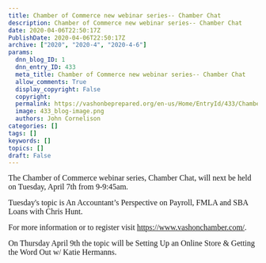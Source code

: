 ```yaml
---
title: Chamber of Commerce new webinar series-- Chamber Chat
description: Chamber of Commerce new webinar series-- Chamber Chat
date: 2020-04-06T22:50:17Z
PublishDate: 2020-04-06T22:50:17Z
archive: ["2020", "2020-4", "2020-4-6"]
params:
  dnn_blog_ID: 1
  dnn_entry_ID: 433
  meta_title: Chamber of Commerce new webinar series-- Chamber Chat
  allow_comments: True
  display_copyright: False
  copyright:
  permalink: https://vashonbeprepared.org/en-us/Home/EntryId/433/Chamber-of-Commerce-new-webinar-series-Chamber-Chat
  image: 433_blog-image.png
  authors: John Cornelison
categories: []
tags: []
keywords: []
topics: []
draft: False
---
```


<p><font face="Calibri" size="3">The Chamber of Commerce webinar series, Chamber Chat, will next be held on Tuesday, April 7th from 9-9:45am.</font></p><p><font face="Calibri" size="3">Tuesday's topic is An Accountant’s Perspective on Payroll, FMLA and SBA Loans with Chris Hunt. </font></p><p><font face="Calibri" size="3">For more information or to register visit </font><a href="https://www.vashonchamber.com/"><font face="Calibri" size="3">https://www.vashonchamber.com/</font></a><font face="Calibri" size="3">. </font></p><p><font face="Calibri" size="3">On Thursday April 9th the topic will be Setting Up an Online Store &amp; Getting the Word Out w/ Katie Hermanns.</font></p>
